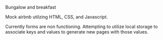 Bungalow and breakfast

Mock airbnb utilzing HTML, CSS, and Javascript.

Currently forms are non functioning. Attempting to utilize local storage to associate keys and values to generate new pages with those values. 

